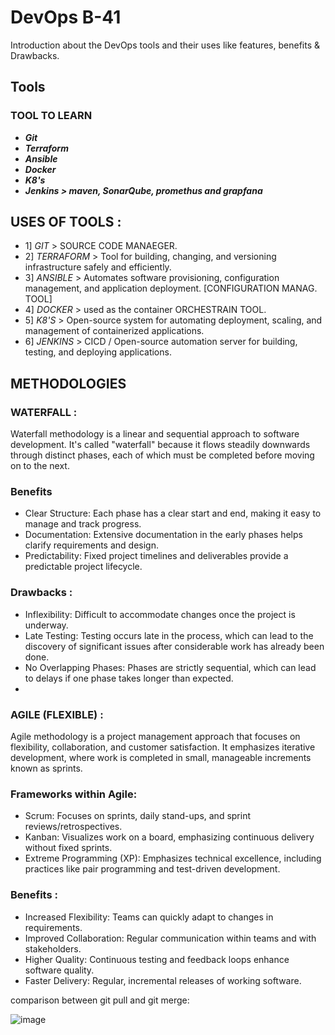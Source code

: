 # DevOps B-41
  Introduction about the DevOps tools and their uses like features, benefits & Drawbacks.

## Tools

### TOOL TO LEARN
- ***Git*** 
- ***Terraform***
- ***Ansible***
- ***Docker***
- ***K8's***
- ***Jenkins > maven, SonarQube, promethus and grapfana***

## USES OF TOOLS :

- 1] *GIT* > SOURCE CODE MANAEGER.
- 2] *TERRAFORM* > Tool for building, changing, and versioning infrastructure safely and efficiently.
- 3] *ANSIBLE* > Automates software provisioning, configuration management, and application deployment. [CONFIGURATION MANAG. TOOL]
- 4] *DOCKER* > used as the container ORCHESTRAIN TOOL.
- 5] *K8'S* > Open-source system for automating deployment, scaling, and management of containerized applications.
- 6] *JENKINS* >  CICD / Open-source automation server for building, testing, and deploying applications.

## METHODOLOGIES

### WATERFALL : 
Waterfall methodology is a linear and sequential approach to software development. It's called "waterfall" because it flows steadily downwards through distinct phases, each of which must be completed before moving on to the next.

### Benefits
- Clear Structure: Each phase has a clear start and end, making it easy to manage and track progress.
- Documentation: Extensive documentation in the early phases helps clarify requirements and design.
- Predictability: Fixed project timelines and deliverables provide a predictable project lifecycle.
### Drawbacks :
- Inflexibility: Difficult to accommodate changes once the project is underway.
- Late Testing: Testing occurs late in the process, which can lead to the discovery of significant issues after considerable work has already been done.
- No Overlapping Phases: Phases are strictly sequential, which can lead to delays if one phase takes longer than expected.
- 
### AGILE (FLEXIBLE) : 
Agile methodology is a project management approach that focuses on flexibility, collaboration, and customer satisfaction. It emphasizes iterative development, where work is completed in small, manageable increments known as sprints.

### Frameworks within Agile:
- Scrum: Focuses on sprints, daily stand-ups, and sprint reviews/retrospectives.
- Kanban: Visualizes work on a board, emphasizing continuous delivery without fixed sprints.
- Extreme Programming (XP): Emphasizes technical excellence, including practices like pair programming and test-driven development.
### Benefits :
- Increased Flexibility: Teams can quickly adapt to changes in requirements.
- Improved Collaboration: Regular communication within teams and with stakeholders.
- Higher Quality: Continuous testing and feedback loops enhance software quality.
- Faster Delivery: Regular, incremental releases of working software.

comparison between git pull and git merge:

![image](https://github.com/user-attachments/assets/ca302a85-c496-4803-bdb0-c0835725d3b9)


